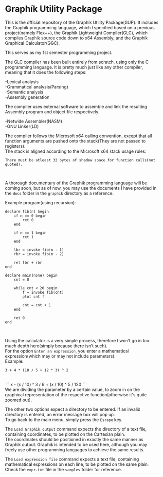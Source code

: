 # Graphík Utility Package
This is the official repository of the Graphík Utility Package(GUP). It includes the Graphík programming language, which I specified based on a previous project(namely Flex++), the Graphík Lightweight Compiler(GLC), which compiles Graphík source code down to x64 Assembly, and the Graphík Graphical Calculator(GGC).<br>

This serves as my 1st semester programming project.<br>

The GLC compiler has been built entirely from scratch, using only the C programming language. It is pretty much just like any other compiler, meaning that it does the following steps: <br>
<p>
-Lexical analysis<br>
-Grammatical analysis(Parsing)<br>
-Semantic analysis<br>
-Assembly generation
</p>

The compiler uses external software to assemble and link the resulting Assembly program and object file respectively.<br>
<p>
-Netwide Assembler(NASM)<br>
-GNU Linker(LD)
</p>

The compiler follows the Microsoft x64 calling convention, except that all function arguments are pushed onto the stack(They are not passed to registers).<br>
The stack is aligned according to the Microsoft x64 stack usage rules:<br>
```
There must be atleast 32 bytes of shadow space for function calls(not quoted).
```
<br>

A thorough documentary of the Graphik programming language will be coming soon, but as of now, you may use the documents I have provided in the `docs` folder in the `graphik` directory as a reference.<br>

Example program(using recursion):<br>
```
declare fib(n) begin
	if n == 0 begin
		ret 0
	end

	if n == 1 begin
		ret 1
	end

	lbr = invoke fib(n - 1)
	rbr = invoke fib(n - 2)

	ret lbr + rbr
end

declare main(none) begin
	cnt = 0

	while cnt < 20 begin
		f = invoke fib(cnt)
		plot cnt f

		cnt = cnt + 1
	end

	ret 0
end
```
<br>

Using the calculator is a very simple process, therefore I won't go in too much depth here(simply because there isn't such).<br>
For the option `Enter an expression`, you enter a mathematical expression(which may or may not include parameters).<br>
Example:<br>
```
3 + 4 * (10 / 5 + 12 * 3) ^ 2
```
<br>
```
x - (x / 10) ^ 3 / 6 + (x / 10) ^ 5 / 120
```
<br>
We are dividing the parameter by a certain value, to zoom in on the graphical representation of the respective function(otherwise it's quite zoomed out).<br>

The other two options expect a directory to be entered. If an invalid directory is entered, an error message box will pop up.<br>
To go back to the main menu, simply press the `Escape` key.<br>

The `Load Graphik output` command expects the directory of a text file, containing coordinates, to be plotted on the Cartesian plain.<br>
The coordinates should be positioned in exactly the same manner as Graphik output. Graphik is intended to be used here, although you may freely use other programming languages to achieve the same results.<br>

The `Load expression file` command expects a text file, containing mathematical expressions on each line, to be plotted on the same plain.<br>
Check the `expr.txt` file in the `samples` folder for reference.

